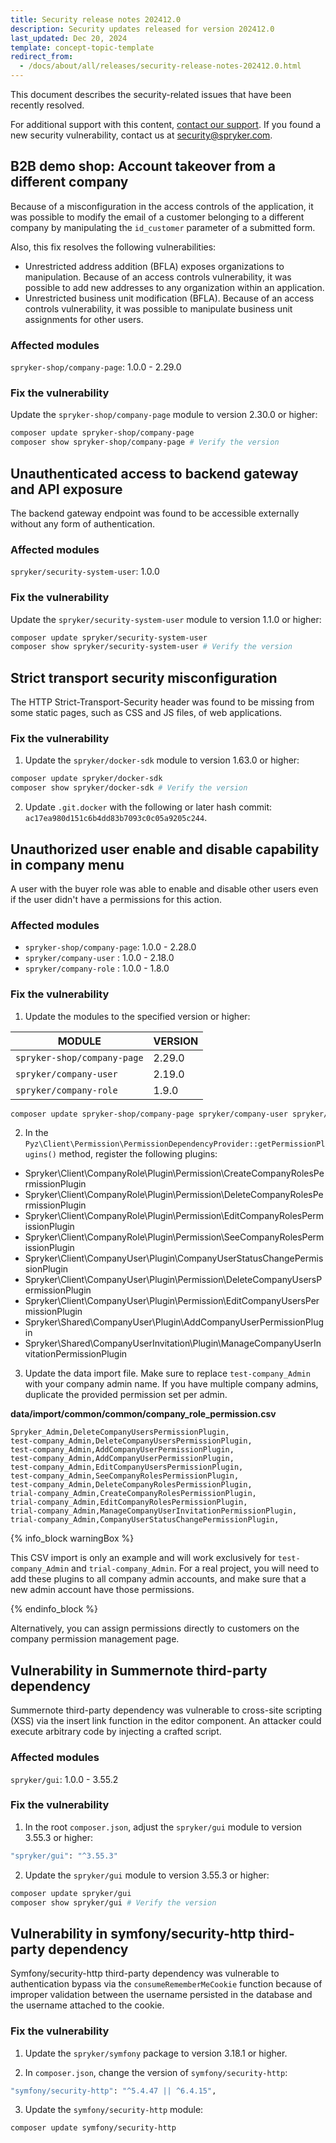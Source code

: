 ```yaml
---
title: Security release notes 202412.0
description: Security updates released for version 202412.0
last_updated: Dec 20, 2024
template: concept-topic-template
redirect_from:
  - /docs/about/all/releases/security-release-notes-202412.0.html
---
```


This document describes the security-related issues that have been recently resolved.

For additional support with this content, [contact our support](https://support.spryker.com/). If you found a new security vulnerability, contact us at [security@spryker.com](mailto:security@spryker.com).

## B2B demo shop: Account takeover from a different company

Because of a misconfiguration in the access controls of the application, it was possible to modify the email of a customer belonging to a different company by manipulating the `id_customer` parameter of a submitted form.

Also, this fix resolves the following vulnerabilities:
- Unrestricted address addition (BFLA) exposes organizations to manipulation. Because of an access controls vulnerability, it was possible to add new addresses to any organization within an application.
- Unrestricted business unit modification (BFLA). Because of an access controls vulnerability, it was possible to manipulate business unit assignments for other users.

### Affected modules

`spryker-shop/company-page`: 1.0.0 - 2.29.0

### Fix the vulnerability

Update the `spryker-shop/company-page` module to version 2.30.0 or higher:

```bash
composer update spryker-shop/company-page
composer show spryker-shop/company-page # Verify the version
```

## Unauthenticated access to backend gateway and API exposure

The backend gateway endpoint was found to be accessible externally without any form of authentication.

### Affected modules

`spryker/security-system-user`: 1.0.0

### Fix the vulnerability

Update the `spryker/security-system-user` module to version 1.1.0 or higher:

```bash
composer update spryker/security-system-user
composer show spryker/security-system-user # Verify the version
```

## Strict transport security misconfiguration

The HTTP Strict-Transport-Security header was found to be missing from some static pages, such as CSS and JS files, of web applications.

### Fix the vulnerability

1. Update the `spryker/docker-sdk` module to version 1.63.0 or higher:

```bash
composer update spryker/docker-sdk
composer show spryker/docker-sdk # Verify the version
```

2. Update `.git.docker` with the following or later hash commit: `ac17ea980d151c6b4dd83b7093c0c05a9205c244`.

## Unauthorized user enable and disable capability in company menu

A user with the buyer role was able to enable and disable other users even if the user didn't have a permissions for this action.

### Affected modules

- `spryker-shop/company-page`: 1.0.0 - 2.28.0
- `spryker/company-user` : 1.0.0 - 2.18.0
- `spryker/company-role` : 1.0.0 - 1.8.0

### Fix the vulnerability

1. Update the modules to the specified version or higher:

| MODULE | VERSION |
| - | - |
| `spryker-shop/company-page`| 2.29.0 |
| `spryker/company-user` | 2.19.0 |
| `spryker/company-role` |  1.9.0 |

```bash
composer update spryker-shop/company-page spryker/company-user spryker/company-role
```

2. In the `Pyz\Client\Permission\PermissionDependencyProvider::getPermissionPlugins()` method, register the following plugins:
- Spryker\Client\CompanyRole\Plugin\Permission\CreateCompanyRolesPermissionPlugin
- Spryker\Client\CompanyRole\Plugin\Permission\DeleteCompanyRolesPermissionPlugin
- Spryker\Client\CompanyRole\Plugin\Permission\EditCompanyRolesPermissionPlugin
- Spryker\Client\CompanyRole\Plugin\Permission\SeeCompanyRolesPermissionPlugin
- Spryker\Client\CompanyUser\Plugin\CompanyUserStatusChangePermissionPlugin
- Spryker\Client\CompanyUser\Plugin\Permission\DeleteCompanyUsersPermissionPlugin
- Spryker\Client\CompanyUser\Plugin\Permission\EditCompanyUsersPermissionPlugin
- Spryker\Shared\CompanyUser\Plugin\AddCompanyUserPermissionPlugin
- Spryker\Shared\CompanyUserInvitation\Plugin\ManageCompanyUserInvitationPermissionPlugin

3. Update the data import file. Make sure to replace `test-company_Admin` with your company admin name. If you have multiple company admins, duplicate the provided permission set per admin.

**data/import/common/common/company_role_permission.csv**

```csv
Spryker_Admin,DeleteCompanyUsersPermissionPlugin,
test-company_Admin,DeleteCompanyUsersPermissionPlugin,
test-company_Admin,AddCompanyUserPermissionPlugin,
test-company_Admin,AddCompanyUserPermissionPlugin,
test-company_Admin,EditCompanyUsersPermissionPlugin,
test-company_Admin,SeeCompanyRolesPermissionPlugin,
test-company_Admin,DeleteCompanyRolesPermissionPlugin,
trial-company_Admin,CreateCompanyRolesPermissionPlugin,
trial-company_Admin,EditCompanyRolesPermissionPlugin,
trial-company_Admin,ManageCompanyUserInvitationPermissionPlugin,
trial-company_Admin,CompanyUserStatusChangePermissionPlugin,
```

{% info_block warningBox %}

This CSV import is only an example and will work exclusively for `test-company_Admin` and `trial-company_Admin`. For a real project, you will need to add these plugins to all company admin accounts, and make sure that a new admin account have those permissions.

{% endinfo_block %}

Alternatively, you can assign permissions directly to customers on the company permission management page.

## Vulnerability in Summernote third-party dependency

Summernote third-party dependency was vulnerable to cross-site scripting (XSS) via the insert link function in the editor component. An attacker could execute arbitrary code by injecting a crafted script.

### Affected modules

`spryker/gui`: 1.0.0 - 3.55.2

### Fix the vulnerability

1. In the root `composer.json`, adjust the `spryker/gui` module to version 3.55.3 or higher:

```bash
"spryker/gui": "^3.55.3"
```

2. Update the `spryker/gui` module to version 3.55.3 or higher:

```bash
composer update spryker/gui
composer show spryker/gui # Verify the version
```

## Vulnerability in symfony/security-http third-party dependency

Symfony/security-http third-party dependency was vulnerable to authentication bypass via the `consumeRememberMeCookie` function because of improper validation between the username persisted in the database and the username attached to the cookie.

### Fix the vulnerability

1. Update the `spryker/symfony` package to version 3.18.1 or higher.

2. In `composer.json`, change the version of `symfony/security-http`:

```bash
"symfony/security-http": "^5.4.47 || ^6.4.15",
```

3. Update the `symfony/security-http` module:

```bash
composer update symfony/security-http
```
